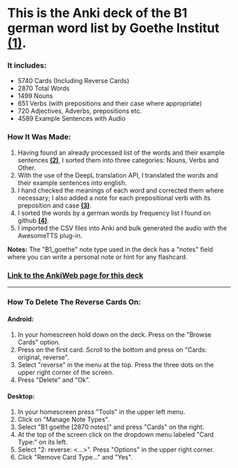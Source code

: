 # This is the Anki deck of the B1 german word list by Goethe Institut **[(1)](https://www.goethe.de/pro/relaunch/prf/en/Goethe-Zertifikat_B1_Wortliste.pdf)**.

### It includes:
- 5740 Cards (Including Reverse Cards)
- 2870 Total Words
- 1499 Nouns
- 651 Verbs (with prepositions and their case where appropriate)
- 720 Adjectives, Adverbs, prepositions etc.
- 4589 Example Sentences with Audio

### How It Was Made:
1. Having found an already processed list of the words and their example sentences **[(2)](https://wejn.org/2023/12/extracting-data-from-goethe-zertifikat-b1-wortliste/#solution)**, I sorted them into three categories: Nouns, Verbs and Other.
2. With the use of the DeepL translation API, I translated the words and their example sentences into english.
3. I hand checked the meanings of each word and corrected them where necessary; I also added a note for each prepositional verb with its preposition and case **[(3)](http://deutsch.ie/german-grammar/german-exercises/german-verbs/game-verbs-with-prepositions)**.
4. I sorted the words by a german words by frequency list I found on github **[(4)](https://github.com/hermitdave/FrequencyWords/blob/master/content/2018/de/de_50k.txt)**.
5. I imported the CSV files into Anki and bulk generated the audio with the AwesomeTTS plug-in.

**Notes:** The "B1_goethe" note type used in the deck has a "notes" field where you can write a personal note or hint for any flashcard.

### [Link to the AnkiWeb page for this deck](https://ankiweb.net/shared/info/1388389436)
---
### How To Delete The Reverse Cards On:
#### Android:
1. In your homescreen hold down on the deck. Press on the "Browse Cards" option.
2. Press on the first card. Scroll to the bottom and press on "Cards: original, reverse".
3. Select "reverse" in the menu at the top. Press the three dots on the upper right corner of the screen.
4. Press "Delete" and "Ok".
#### Desktop:
1. In your homescreen press "Tools" in the upper left menu.
2. Click on "Manage Note Types".
3. Select "B1 goethe [2870 notes]" and press "Cards" on the right.
4. At the top of the screen click on the dropdown menu labeled "Card Type:" on its left.
5. Select "2: reverse: <...>". Press "Options" in the upper right corner.
6. Click "Remove Card Type..." and "Yes".
